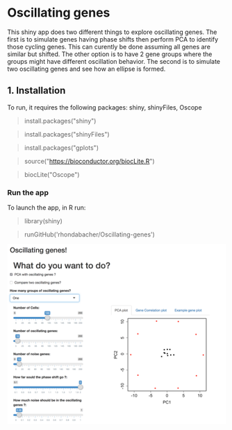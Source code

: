 # Oscillating genes


This shiny app does two different things to explore oscillating genes. The first is to simulate genes having phase shifts then perform PCA to identify those cycling genes. This can curently be done assuming all genes are similar but shifted. The other option is to have 2 gene groups where the groups might have different oscillation behavior. The second is to simulate two oscillating genes and see how an ellipse is formed.



## 1. Installation
To run, it requires the following packages: shiny, shinyFiles, Oscope

> install.packages("shiny")

> install.packages("shinyFiles")

> install.packages("gplots")

> source("https://bioconductor.org/biocLite.R")

> biocLite("Oscope")


### Run the app
To launch the app, in R run:
> library(shiny)

> runGitHub('rhondabacher/Oscillating-genes')

![Screenshot](https://github.com/rhondabacher/Oscillating-genes/blob/master/screenshot.png)
